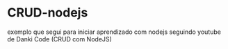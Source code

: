 # CRUD-nodejs
exemplo que segui para iniciar aprendizado com nodejs seguindo youtube de Danki Code (CRUD com NodeJS)
